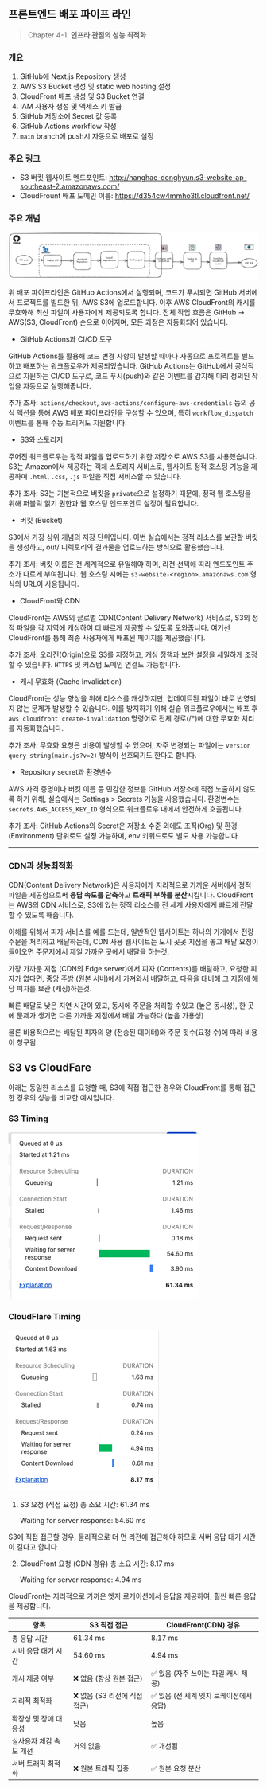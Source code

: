 ## 프론트엔드 배포 파이프 라인

> Chapter 4-1. **인프라 관점의 성능 최적화**

### 개요

1. GitHub에 Next.js Repository 생성
2. AWS S3 Bucket 생성 및 static web hosting 설정
3. CloudFront 배포 생성 및 S3 Bucket 연결
4. IAM 사용자 생성 및 액세스 키 발급
5. GitHub 저장소에 Secret 값 등록
6. GitHub Actions workflow 작성
7. `main` branch에 push시 자동으로 배포로 설정

### 주요 링크

- S3 버킷 웹사이트 엔드포인트: http://hanghae-donghyun.s3-website-ap-southeast-2.amazonaws.com/
- CloudFrount 배포 도메인 이름: https://d354cw4mmho3tl.cloudfront.net/

### 주요 개념
![githubactiondiagram.png](src/app/githubactiondiagram.png)

위 배포 파이프라인은 GitHub Actions에서 실행되며, 코드가 푸시되면 GitHub 서버에서 프로젝트를 빌드한 뒤, AWS S3에 업로드합니다. 이후 AWS CloudFront의 캐시를 무효화해 최신 파일이
사용자에게 제공되도록 합니다.
전체 작업 흐름은 GitHub → AWS(S3, CloudFront) 순으로 이어지며, 모든 과정은 자동화되어 있습니다.


- GitHub Actions과 CI/CD 도구

GitHub Actions를 활용해 코드 변경 사항이 발생할 때마다 자동으로 프로젝트를 빌드하고 배포하는 워크플로우가 제공되었습니다. GitHub Actions는 GitHub에서 공식적으로 지원하는 CI/CD
도구로, 코드 푸시(push)와 같은 이벤트를 감지해 미리 정의된 작업을 자동으로 실행해줍니다.

추가 조사: `actions/checkout`, `aws-actions/configure-aws-credentials` 등의 공식 액션을 통해 AWS 배포 파이프라인을 구성할 수 있으며, 특히
`workflow_dispatch` 이벤트를 통해 수동 트리거도 지원합니다.

- S3와 스토리지

주어진 워크플로우는 정적 파일을 업로드하기 위한 저장소로 AWS S3를 사용했습니다. S3는 Amazon에서 제공하는 객체 스토리지 서비스로, 웹사이트 정적 호스팅 기능을 제공하며 `.html`, `.css`, `.js` 파일을 직접
서비스할 수 있습니다.

추가 조사: S3는 기본적으로 버킷을 `private`으로 설정하기 때문에, 정적 웹 호스팅을 위해 퍼블릭 읽기 권한과 웹 호스팅 엔드포인트 설정이 필요합니다.

- 버킷 (Bucket)

S3에서 가장 상위 개념의 저장 단위입니다. 이번 실습에서는 정적 리소스를 보관할 버킷을 생성하고, out/ 디렉토리의 결과물을 업로드하는 방식으로 활용했습니다.

추가 조사: 버킷 이름은 전 세계적으로 유일해야 하며, 리전 선택에 따라 엔드포인트 주소가 다르게 부여됩니다. 웹 호스팅 시에는 `s3-website-<region>.amazonaws.com` 형식의 URL이
사용됩니다.

- CloudFront와 CDN

CloudFront는 AWS의 글로벌 CDN(Content Delivery Network) 서비스로, S3의 정적 파일을 각 지역에 캐싱하여 더 빠르게 제공할 수 있도록 도와줍니다. 여기선 CloudFront를
통해 최종 사용자에게 배포된 페이지를 제공했습니다.

추가 조사: 오리진(Origin)으로 S3를 지정하고, 캐싱 정책과 보안 설정을 세밀하게 조정할 수 있습니다. `HTTPS` 및 커스텀 도메인 연결도 가능합니다.

- 캐시 무효화 (Cache Invalidation)

CloudFront는 성능 향상을 위해 리소스를 캐싱하지만, 업데이트된 파일이 바로 반영되지 않는 문제가 발생할 수 있습니다. 이를 방지하기 위해 실습 워크플로우에서는 배포 후 `aws cloudfront
create-invalidation` 명령어로 전체 경로(/*)에 대한 무효화 처리를 자동화했습니다.

추가 조사: 무효화 요청은 비용이 발생할 수 있으며, 자주 변경되는 파일에는 `version query string(main.js?v=2)` 방식이 선호되기도 한다고 합니다.

- Repository secret과 환경변수

AWS 자격 증명이나 버킷 이름 등 민감한 정보를 GitHub 저장소에 직접 노출하지 않도록 하기 위해, 실습에서는 Settings > Secrets 기능을 사용했습니다. 환경변수는
`secrets.AWS_ACCESS_KEY_ID` 형식으로 워크플로우 내에서 안전하게 호출됩니다.

추가 조사: GitHub Actions의 Secret은 저장소 수준 외에도 조직(Org) 및 환경(Environment) 단위로도 설정 가능하며, env 키워드로도 별도 사용 가능합니다.


---

### CDN과 성능최적화

CDN(Content Delivery Network)은 사용자에게 지리적으로 가까운 서버에서 정적 파일을 제공함으로써 **응답 속도를 단축**하고 **트래픽 부하를 분산**시킵니다. CloudFront는 AWS의
CDN 서비스로, S3에 있는 정적 리소스를 전 세계 사용자에게 빠르게 전달할 수 있도록 해줍니다.

이해를 위해서 피자 서비스를 예를 드는데,
일반적인 웹사이트는 하나의 가게에서 전량 주문을 처리하고 배달하는데, CDN 사용 웹사이트는 도시 곳곳 지점을 놓고 배달 요청이 들어오면 주문지에서 제일 가까운 곳에서 배달을 하는것.

가장 가까운 지점 (CDN의 Edge server)에서 피자 (Contents)를 배달하고, 요청한 피자가 없다면, 중앙 주방 (원본 서버)에서 가져와서 배달하고, 다음을 대비해 그 지점에 해당 피자를 보관 (캐싱)하는것.

빠른 배달로 낮은 지연 시간이 있고, 동시에 주문을 처리할 수있고 (높은 동시성), 한 곳에 문제가 생기면 다른 가까운 지점에서 배달 가능하다 (높음 가용성)

물론 비용적으로는 배달된 피자의 양 (전송된 데이터)와 주문 횟수(요청 수)에 따라 비용이 청구됨.

## S3 vs CloudFare

아래는 동일한 리소스를 요청할 때, S3에 직접 접근한 경우와 CloudFront를 통해 접근한 경우의 성능을 비교한 예시입니다.

### S3 Timing
![s3_timing.png](src/app/s3_timing.png)

### CloudFlare Timing
![cloudfare_timing.png](src/app/cloudfare_timing.png)

1. S3 요청 (직접 요청)
  총 소요 시간: 61.34 ms 

    Waiting for server response: 54.60 ms

S3에 직접 접근할 경우, 물리적으로 더 먼 리전에 접근해야 하므로 서버 응답 대기 시간이 길다고 합니다

2. CloudFront 요청 (CDN 경유)
    총 소요 시간: 8.17 ms
    
    Waiting for server response: 4.94 ms

CloudFront는 지리적으로 가까운 엣지 로케이션에서 응답을 제공하여, 훨씬 빠른 응답을 제공합니다.

| 항목            | S3 직접 접근            | CloudFront(CDN) 경유       |
| ------------- | ------------------- | ------------------------ |
| 총 응답 시간       | 61.34 ms            | 8.17 ms                  |
| 서버 응답 대기 시간   | 54.60 ms            | 4.94 ms                  |
| 캐시 제공 여부      | ❌ 없음 (항상 원본 접근)     | ✅ 있음 (자주 쓰이는 파일 캐시 제공)   |
| 지리적 최적화       | ❌ 없음 (S3 리전에 직접 접근) | ✅ 있음 (전 세계 엣지 로케이션에서 응답) |
| 확장성 및 장애 대응성  | 낮음                  | 높음                       |
| 실사용자 체감 속도 개선 | 거의 없음               | ✅ 개선됨                    |
| 서버 트래픽 최적화    | ❌ 원본 트래픽 집중         | ✅ 원본 요청 분산               |
